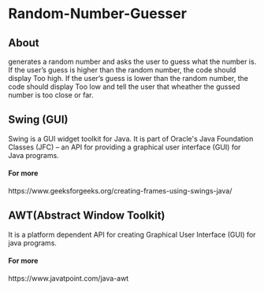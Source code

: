 # Random-Number-Guesser
<h2>About</h2>
generates a random number and asks the user to guess what the number is. If the user’s guess is higher than the random number, the code should display Too high. If the user’s guess is lower than the random number, the code should display Too low and tell the user that wheather the gussed number is too close or far.

<h2>Swing (GUI) </h2>
Swing is a GUI widget toolkit for Java. It is part of Oracle's Java Foundation Classes (JFC) – an API for providing a graphical user interface (GUI) for Java programs.
<h4>For more</h4> https://www.geeksforgeeks.org/creating-frames-using-swings-java/

 <h2> AWT(Abstract Window Toolkit) </h2>
It is a platform dependent API for creating Graphical User Interface (GUI) for java programs.
<h4>For more</h4>https://www.javatpoint.com/java-awt
<br>
